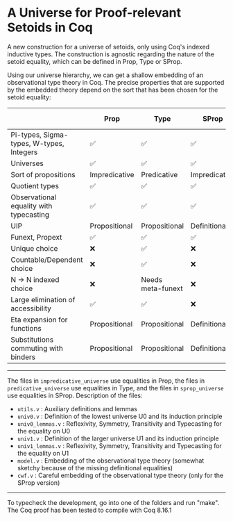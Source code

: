 # A Universe for Proof-relevant Setoids in Coq

A new construction for a universe of setoids, only using Coq's indexed inductive
types. The construction is agnostic regarding the nature of the setoid equality,
which can be defined in Prop, Type or SProp.

Using our universe hierarchy, we can get a shallow embedding of an observational
type theory in Coq. The precise properties that are supported by the embedded
theory depend on the sort that has been chosen for the setoid equality:

|                                          | Prop          | Type          | SProp         | Impredicative-Set |
| ---------------------------------------- | ------------- | ------------- | ------------- | ----------------- |
| Pi-types, Sigma-types, W-types, Integers | ✅             | ✅             | ✅             | ✅                 |
| Universes                                | ✅             | ✅             | ✅             | ✅                 |
| Sort of propositions                     | Impredicative | Predicative   | Impredicative | Impredicative     |
| Quotient types                           | ✅             | ✅             | ✅             | ✅                 |
| Observational equality with typecasting  | ✅             | ✅             | ✅             | ✅                 |
| UIP                                      | Propositional | Propositional | Definitional  | Propositional     |
| Funext, Propext                          | ✅             | ✅             | ✅             | ✅                 |
| Unique choice                            | ❌             | ✅             | ❌             | ❌                 |
| Countable/Dependent choice               | ❌             | ✅             | ❌             | ❌                 |
| N -> N indexed choice                    | ❌             | Needs meta-funext  | ❌             | ❌                 |
| Large elimination of accessibility       | ✅             | ✅             | ❌             | ✅                 |
| Eta expansion for functions              | Propositional | Propositional | Definitional  | Propositional     |
| Substitutions commuting with binders     | Propositional | Propositional | Definitional  | Propositional     |

-------

The files in `impredicative_universe` use equalities in Prop, the files in `predicative_universe` use equalities in Type,
and the files in `sprop_universe` use equalities in SProp.
Description of the files:
- `utils.v` : Auxiliary definitions and lemmas
- `univ0.v` : Definition of the lowest universe U0 and its induction principle
- `univ0_lemmas.v` : Reflexivity, Symmetry, Transitivity and Typecasting for the equality on U0
- `univ1.v` : Definition of the larger universe U1 and its induction principle
- `univ1_lemmas.v` : Reflexivity, Symmetry, Transitivity and Typecasting for the equality on U1
- `model.v` : Embedding of the observational type theory (somewhat sketchy because of the missing definitional equalities)
- `cwf.v` : Careful embedding of the observational type theory (only for the SProp version)

-------

To typecheck the development, go into one of the folders and run "make".
The Coq proof has been tested to compile with Coq 8.16.1

